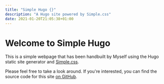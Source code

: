 ```yaml
---
title: "Simple Hugo {}"
description: "A Hugo site powered by Simple.css"
date: 2021-01-20T21:05:38+01:00
---
```


# Welcome to Simple Hugo

This is a simple webpage that has been handbuilt by Myself using the Hugo static site generator and [Simple.css](https://simplecss.org).

Please feel free to take a look around. If you're interested, you can find the source code for this site [on GitHub](https://github.com/mogwa1/hugo-simple.css).
